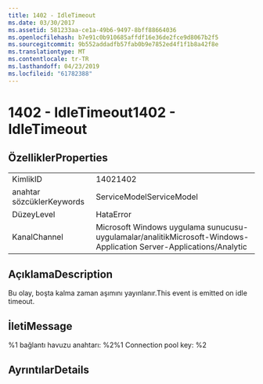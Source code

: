 ```yaml
---
title: 1402 - IdleTimeout
ms.date: 03/30/2017
ms.assetid: 581233aa-ce1a-49b6-9497-8bff88664036
ms.openlocfilehash: b7e91c0b910685affdf16e36de2fce9d8067b2f5
ms.sourcegitcommit: 9b552addadfb57fab0b9e7852ed4f1f1b8a42f8e
ms.translationtype: MT
ms.contentlocale: tr-TR
ms.lasthandoff: 04/23/2019
ms.locfileid: "61782388"
---
```

# <a name="1402---idletimeout"></a><span data-ttu-id="89187-102">1402 - IdleTimeout</span><span class="sxs-lookup"><span data-stu-id="89187-102">1402 - IdleTimeout</span></span>
## <a name="properties"></a><span data-ttu-id="89187-103">Özellikler</span><span class="sxs-lookup"><span data-stu-id="89187-103">Properties</span></span>  
  
|||  
|-|-|  
|<span data-ttu-id="89187-104">Kimlik</span><span class="sxs-lookup"><span data-stu-id="89187-104">ID</span></span>|<span data-ttu-id="89187-105">1402</span><span class="sxs-lookup"><span data-stu-id="89187-105">1402</span></span>|  
|<span data-ttu-id="89187-106">anahtar sözcükler</span><span class="sxs-lookup"><span data-stu-id="89187-106">Keywords</span></span>|<span data-ttu-id="89187-107">ServiceModel</span><span class="sxs-lookup"><span data-stu-id="89187-107">ServiceModel</span></span>|  
|<span data-ttu-id="89187-108">Düzey</span><span class="sxs-lookup"><span data-stu-id="89187-108">Level</span></span>|<span data-ttu-id="89187-109">Hata</span><span class="sxs-lookup"><span data-stu-id="89187-109">Error</span></span>|  
|<span data-ttu-id="89187-110">Kanal</span><span class="sxs-lookup"><span data-stu-id="89187-110">Channel</span></span>|<span data-ttu-id="89187-111">Microsoft Windows uygulama sunucusu-uygulamalar/analitik</span><span class="sxs-lookup"><span data-stu-id="89187-111">Microsoft-Windows-Application Server-Applications/Analytic</span></span>|  
  
## <a name="description"></a><span data-ttu-id="89187-112">Açıklama</span><span class="sxs-lookup"><span data-stu-id="89187-112">Description</span></span>  
 <span data-ttu-id="89187-113">Bu olay, boşta kalma zaman aşımını yayınlanır.</span><span class="sxs-lookup"><span data-stu-id="89187-113">This event is emitted on idle timeout.</span></span>  
  
## <a name="message"></a><span data-ttu-id="89187-114">İleti</span><span class="sxs-lookup"><span data-stu-id="89187-114">Message</span></span>  
 <span data-ttu-id="89187-115">%1 bağlantı havuzu anahtarı: %2</span><span class="sxs-lookup"><span data-stu-id="89187-115">%1 Connection pool key: %2</span></span>  
  
## <a name="details"></a><span data-ttu-id="89187-116">Ayrıntılar</span><span class="sxs-lookup"><span data-stu-id="89187-116">Details</span></span>
